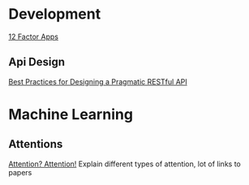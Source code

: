 # Development

[12 Factor Apps](https://12factor.net/)

## Api Design
[Best Practices for Designing a Pragmatic RESTful API](https://www.vinaysahni.com/best-practices-for-a-pragmatic-restful-api)


# Machine Learning

## Attentions
[Attention? Attention!](https://lilianweng.github.io/lil-log/2018/06/24/attention-attention.html) Explain different types of attention, lot of links to papers


